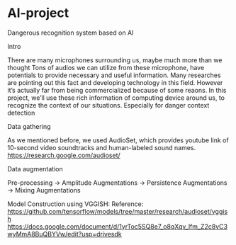 # AI-project
Dangerous recognition system based on AI

Intro

There are many microphones surrounding us, maybe much more than we thought Tons of audios we can utilize from these microphone, have potentials to provide necessary and useful information. Many researches are pointing out this fact and developing technology in this field. However it’s actually far from being commercialized because of some reaons. In this project, we’ll use these rich information of computing device around us, to recognize the context of our situations. Especially for danger context detection

Data gathering

As we mentioned before, we used AudioSet, which provides youtube link of 10-second video soundtracks and human-labeled sound names. https://research.google.com/audioset/

Data augmentation

Pre-processing -> Amplitude Augmentations -> Persistence Augmentations -> Mixing Augmentations

Model Construction using VGGISH: Reference: https://github.com/tensorflow/models/tree/master/research/audioset/vggish
https://docs.google.com/document/d/1yrToc5SQ8e7_o8qXqv_lfm_Z2c8vC3wyMmA8BuQBYVw/edit?usp=drivesdk 
